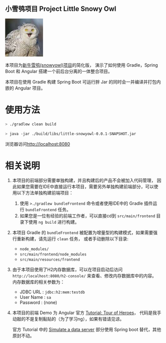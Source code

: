 小雪鸮项目 Project Little Snowy Owl
----------------------------------

![Snowy Owl](./snowyowl.jpeg)


本项目为[新牛雪鸮(snowyowl)项目](https://coding.net/u/dewafer/p/snowyowl)的简化版，
演示了如何使用 Gradle，Spring Boot 和 Angular 搭建一个前后台分离的一体整合项目。


本项目在使用 Gradle 构建 Spring Boot 可运行胖 Jar 的同时会一并编译并打包内嵌的 Angular 项目。

使用方法
=======

```bash
> ./gradlew clean build
```

```bash
> java -jar ./build/libs/little-snowyowl-0.0.1-SNAPSHOT.jar
```

浏览器访问[http://localhost:8080](http://localhost:8080)


相关说明
=======

1.  本项目的前端部分需要单独构建，并且构建后的产品不会被加入代码管理，
    因此如果您需要在IDE中直接运行本项目，需要另外单独构建前端部分，可以使用以下方法单独构建前端项目：
    
    1. 使用 `>./gradlew bundleFrontend` 命令或者使用IDE中的 Gradle 插件运行 `bundleFrontend` 任务。
    2. 如果您是一位有经验的前端工作者，可以直接cd到 `src/main/frontend` 目录下使用 `ng build` 进行构建。
    
2.  本项目 Gradle 的 `bundleFrontend` 被配置为增量型的构建模式，如果需要强行重新构建，请先运行 `clean` 任务，
    或者手动删除以下目录:
    
    * `node_modules/`
    * `src/main/frontend/node_modules`
    * `src/main/resources/frontend`
    
3.  由于本项目使用了H2内存数据库，可以在项目启动后访问 `http://localhost:8080/h2-console/` 来查看、修改内存数据库中的内容。
    内存数据库的相关参数为：
    
    * JDBC URL  : `jdbc:h2:mem:testdb`
    * User Name : `sa`
    * Password  : (none)

4.  本项目的前端 Demo 为 Angular 官方 [Tutorial: Tour of Heroes](https://angular.io/tutorial)，
    代码是我手动敲的不是复制黏贴的（为了学习ng），如果有错请见谅。
    
    官方 Tutorial 中的 [Simulate a data server](https://angular.io/tutorial/toh-pt6#simulate-a-data-server) 部分使用
    Spring boot 替代，其他原封不动。
    
